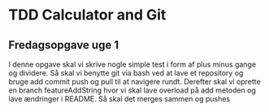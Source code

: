 # TDD Calculator and Git
## Fredagsopgave uge 1
I denne opgave skal vi skrive nogle simple test i form af plus minus gange og dividere. Så skal vi benytte git via bash ved at lave et repository og bruge add commit push og pull til at navigere rundt. Derefter skal vi oprette en branch featureAddString hvor vi skal lave overload på add metoden og lave ændringer i README. Så skal det merges sammen og pushes


